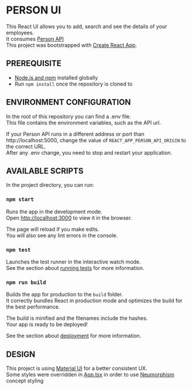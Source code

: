 # PERSON UI

This React UI allows you to add, search and see the details of your employees.<br />
It consumes [Person API](https://github.com/Tibo46/person-api)<br />
This project was bootstrapped with [Create React App](https://github.com/facebook/create-react-app).

## PREREQUISITE

- [Node.js and npm](https://nodejs.org/en/) installed globally
- Run `npm install` once the repository is cloned to

## ENVIRONMENT CONFIGURATION

In the root of this repository you can find a .env file.<br />
This file contains the environment variables, such as the API url.

If your Person API runs in a different address or port than http://localhost:5000, change the value of `REACT_APP_PERSON_API_ORIGIN` to the correct URL.<br />
After any .env change, you need to stop and restart your application.

## AVAILABLE SCRIPTS

In the project directory, you can run:

### `npm start`

Runs the app in the development mode.<br />
Open [http://localhost:3000](http://localhost:3000) to view it in the browser.

The page will reload if you make edits.<br />
You will also see any lint errors in the console.

### `npm test`

Launches the test runner in the interactive watch mode.<br />
See the section about [running tests](https://facebook.github.io/create-react-app/docs/running-tests) for more information.

### `npm run build`

Builds the app for production to the `build` folder.<br />
It correctly bundles React in production mode and optimizes the build for the best performance.

The build is minified and the filenames include the hashes.<br />
Your app is ready to be deployed!

See the section about [deployment](https://facebook.github.io/create-react-app/docs/deployment) for more information.

## DESIGN

This project is using [Material UI](https://material-ui.com/) for a better consistent UX.<br />
Some styles were overridden in [App.tsx](https://github.com/Tibo46/person-ui-react/blob/master/src/App.tsx) in order to use [Neumorphism](https://uxdesign.cc/neumorphism-in-user-interfaces-b47cef3bf3a6) concept styling
